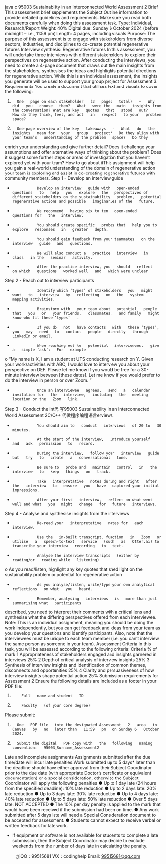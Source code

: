 java c
95003                Sustainability   in an Interconnected World
Assessment 2   Brief
This assessment brief   supplements the   Subject Outline information   to provide detailed
guidelines and requirements. Make sure you read both   documents   carefully when doing   this   assessment task.
Type:                                              Individual,   Research/Report
Weight:                                    40%
Digital due:                   Sunday 6 October 2024   (before   midnight –   i.e.,   11:59   pm)
Length:                                     4   pages,   including visuals
Purpose:                            The purpose   of this   assessment   is   to   engage with   stakeholders   from   diverse
sectors,   industries, and disciplines to co-create potential   regenerative futures
Interview synthesis:   Regenerative futures
In this assessment, you will undertake three interviews   with   different   stakeholders   to   explore their perspectives on regenerative action. After   conducting the   interviews,   you   need   to   create   a   4-page document that draws out the main   insights   from   the   stakeholders,   synthesises   the   ideas and   highlights   potential directions for regenerative action. While   this   is   an   individual   assessment, the insights you generate will be   used to   support   your   group   project   for   Assessment   3.
Requirements
You create a document that   utilises text and visuals   to   cover   the   following:
1.       One   page on each stakeholder   (3   pages   total)   –   Why   did   you   choose   them?   What   were the   main   insights from the conversation? What are key   quotes   that   stood   out?         How do they think, feel, and act   in   respect   to your   problem   space?
2.       One-page overview of the key   takeaways   -   What   do   the   insights   mean for   your   group   project?   Do they align with your team’s   understanding of the problem   space?   Do they
enrich your understanding and give further detail?   Does   it challenge   your   assumptions   and offer alternative ways of thinking about the problem?   Does   it   suggest   some   further   steps or areas of investigation   that you   haven’t   explored yet with   your   team?
How to go   about   itThis assignment will help you gain a   real-world   understanding   of the   domain   of   regenerative   action your team   is exploring and assist   in co-creating   regenerative futures with   community      members.
Step   1 -   Develop an interview   guide
-                Develop an interview   guide with   open-ended   questions   to   help   you   explore   the   perspectives of different stakeholders on the sustainability   problem,   potential regenerative actions and possible   imaginaries of the   future.
-                We recommend   having six to ten   open-ended   questions for   the   interview.
-                You should create specific   probes that   help you to   explore   responses   in   greater   depth.
-                You should gain feedback from your teammates   on the   interview   guide   and   questions.
-                We will also conduct a   practice   interview   in   class   in the   seminar   activity.
-                After the practice interview, you   should   reflect   on which   questions   worked well   and   which were unclear
Step 2 -   Reach out to   interview   participants
-                Identify which ‘types’ of stakeholders   you   might   want   to   interview   by   reflecting   on   the   system   mapping activities.
-                Brainstorm with   your team about   potential   people that   you   or   your friends,   classmates,   and family   might   know who fit these ‘types’   .
-                If you do   not   have contacts   with   these ‘types’,   you   may   need   to   contact   people   directly   through   LinkedIn or email.
-                When reaching out to   potential   interviewees,   give   a   simple ‘ask’:   For   example
o    “My name is X,   I am a student at   UTS   conducting research   on   Y.   Given your      work/activities   with ABC,   I   would love to interview   you about your   perspective   on DEF. Please let me know if   you   would be free for a 30-minute   interview
between [these dates]. Let me know if   you   would   prefer to do the interview in person   or   over   Zoom.   ”
-                Once an interviewee   agrees,   send   a   calendar   invitation for   the   interview,   including   the   meeting location or the   Zoom   link.
Step   3 - Conduct   the   int代 写95003 Sustainability in an Interconnected World Assessment 2C/C++
代做程序编程语言erviews
-                You should aim to   conduct   interviews   of 20 to   30   minutes.
-                At the start of the interview,   introduce yourself   and   ask   permission   to   record.
-                During the interview,   follow your   interview   guide   but   try   to   create   a   conversational   tone.
-                Be sure to   probe and   maintain   control   in   the   interview   to   keep   things   on   track.
-                Take   interpretative   notes during and right   after   the   interview   to   ensure   you   have   captured your initial   impressions.
-                After your first   interview,   reflect on what went well and what   you   might   change   for   future   interviews.
Step   4 - Analyse   and   synthesise   insights   from   the   interviews
-                Re-read your   interpretative   notes for   each   interview.
-                Use the   in-built transcript. function   in   Zoom   or   utilise   a   speech-to-text   service   (such   as   Otter.ai) to transcribe your interview   recording   to   text.
-                Analyse the interview transcripts   (either by   reading/or   reading while   listening)
o   As you   read/listen,   highlight any   key quotes that shed   light on   the   sustainability   problem or potential for   regenerative action
-                As you analyse/listen, write/type your own analytical   reflections   on what   you   heard.
-                Remember, analysing   interviews   is   more than just summarising what   participants
described, you   need to interpret their comments with a   critical   lens   and   synthesise what   the differing   perspectives offered   from each interviewee.
Note:   This is an individual assignment, meaning you should be   doing   the   work independently,   but you can get feedback and ideas from your team as you develop your questions   and identify   participants. Also, note that the interviewees must be   unique   to   each   team   member (i.e. you   can’t interview the same person as someone in your team).
Assessment Criteria
In this task, you will be assessed according   to   the following   criteria:
Criteria
% of   mark
1
Appropriateness of stakeholders engaged and insights   garnered   in   interviews
25%
2
Depth of critical analysis of   interview   insights
25%
3
Synthesis of interview insights and   identification of   common   themes,   disconnects and opportunities
25%
4
Clarity and   persuasiveness of how   interview insights shape   potential   action
25%
Submission   requirements for Assessment 2
Ensure the following details are   included as a   footer in   your   PDF file:
1.         Full   name and student   ID
2.         Faculty   (of your core degree)
Please submit:
1.       One   PDF file   into the designated Assessment   2   area   in   Canvas   by   no   later than   11:59   pm   on Sunday 6   October   2024.
2.       Submit the digital   PDF copy with   the   following   naming   convention:   95003_Surname_Assessment2
Late and   incomplete assignments
Assignments submitted after the due   time/date will incur   late   penalties.Work submitted up to 5 days*   later than the   deadline   should   have   either   approval from   their   Subject Coordinator prior to the due date   (with   appropriate   Doctor’s   certificate   or   equivalent   documentation) or a special consideration, otherwise the Subject   Coordinator will   apply   the   following penalties
●          Up to   1 day   late (24   hours   from   the   specified   deadline):   10%   late   reduction
●          Up to   2   days   late:   20%   late   reduction
●          Up   to   3   days   late:   30%   late   reduction
●          Up to   4   days   late:   40%   late   reduction
●          Up   to   5   days   late:   50%   late   reduction
●          Over 5   days   late:   NOT ACCEPTED
●          The   10%   per day   penalty   is applied to the   mark that   would   have   been   received   if   the   submission   had been on   time.
●          Any work submitted after 5 days   late will   need   a   Special   Consideration   document   to   be   accepted for assessment.
●          Students cannot expect to   receive verbal or written feedback   for   late   work.
*   If equipment or software   is   not available for students to   complete a   late   submission,   then   the   Subject Coordinator may decide to exclude weekends from   the   number   of   days   late   in calculating the penalty.

         
加QQ：99515681  WX：codinghelp  Email: 99515681@qq.com

